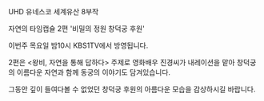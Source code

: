 UHD 유네스코 세계유산 8부작

자연의 타임캡슐 2편 '비밀의 정원 창덕궁 후원'

이번주 목요일 밤10시 KBS1TV에서 방영됩니다.

2편은 <왕비, 자연을 통해 답하다> 주제로 영화배우 진경씨가 내레이션을 맡아 창덕궁의 이름다운 자연과 함께 동궁의 이야기도 담겨있습니다.

그동안 깊이 들여다볼 수 없었던 창덕궁 후원의 아름다운 모습을 감상하시길 바랍니다.